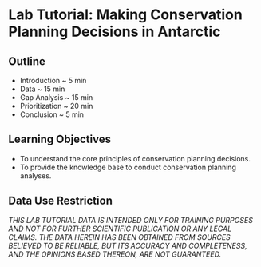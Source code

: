 # Lab Tutorial: Making Conservation Planning Decisions in Antarctic

## Outline

-   Introduction \~ 5 min
-   Data \~ 15 min
-   Gap Analysis \~ 15 min
-   Prioritization \~ 20 min
-   Conclusion \~ 5 min

## Learning Objectives

-   To understand the core principles of conservation planning decisions.
-   To provide the knowledge base to conduct conservation planning analyses.

## Data Use Restriction

*THIS LAB TUTORIAL DATA IS INTENDED ONLY FOR TRAINING PURPOSES AND NOT FOR FURTHER SCIENTIFIC PUBLICATION OR ANY LEGAL CLAIMS. THE DATA HEREIN HAS BEEN OBTAINED FROM SOURCES BELIEVED TO BE RELIABLE, BUT ITS ACCURACY AND COMPLETENESS, AND THE OPINIONS BASED THEREON, ARE NOT GUARANTEED.*
